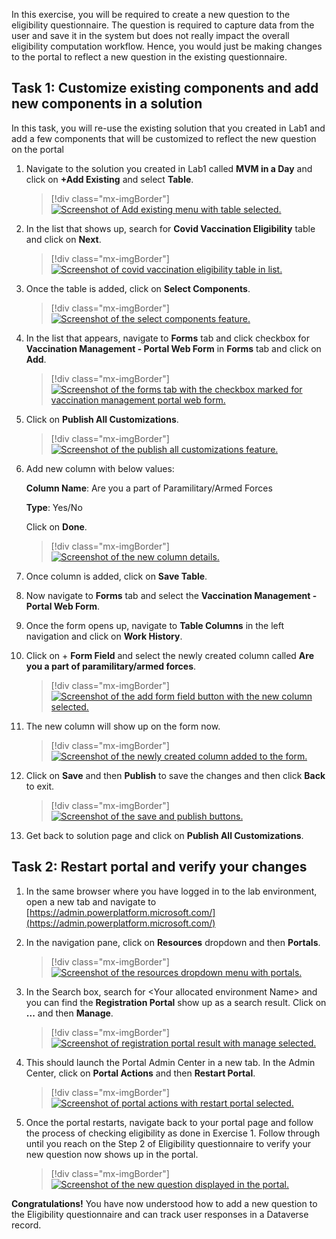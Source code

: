 In this exercise, you will be required to create a new question to the eligibility questionnaire. The question is required to capture data from the user and save it in the system but does not really impact the overall eligibility computation workflow. Hence, you would just be making changes to the portal to reflect a new question in the existing questionnaire.

## Task 1: Customize existing components and add new components in a solution 

In this task, you will re-use the existing solution that you created in Lab1 and add a few components that will be customized to reflect the new question on the portal

1.  Navigate to the solution you created in Lab1 called **MVM in a Day** and click on **+Add Existing** and select **Table**.

	> [!div class="mx-imgBorder"]
	> [![Screenshot of Add existing menu with table selected.](../media/add-table.png)](../media/add-table.png#lightbox)

1.  In the list that shows up, search for **Covid Vaccination Eligibility** table and click on **Next**.

	> [!div class="mx-imgBorder"]
	> [![Screenshot of covid vaccination eligibility table in list.](../media/eligibility-table.png)](../media/eligibility-table.png#lightbox)

1.  Once the table is added, click on **Select Components**.

	> [!div class="mx-imgBorder"]
	> [![Screenshot of the select components feature.](../media/select-components.png)](../media/select-components.png#lightbox)

1.  In the list that appears, navigate to **Forms** tab and click checkbox for **Vaccination Management - Portal Web Form** in **Forms** tab and click on **Add**.

	> [!div class="mx-imgBorder"]
	> [![Screenshot of the forms tab with the checkbox marked for vaccination management portal web form.](../media/checkbox.png)](../media/checkbox.png#lightbox)

1.  Click on **Publish All Customizations**.

	> [!div class="mx-imgBorder"]
	> [![Screenshot of the publish all customizations feature.](../media/publish.png)](../media/publish.png#lightbox)

1.  Add new column with below values:

    **Column Name**: Are you a part of Paramilitary/Armed Forces

    **Type**: Yes/No

    Click on **Done**.

	> [!div class="mx-imgBorder"]
	> [![Screenshot of the new column details.](../media/new-column.png)](../media/new-column.png#lightbox)

1.  Once column is added, click on **Save Table**.

1.  Now navigate to **Forms** tab and select the **Vaccination Management - Portal Web Form**.

1.  Once the form opens up, navigate to **Table Columns** in the left navigation and click on **Work History**.

1. Click on + **Form Field** and select the newly created column called **Are you a part of paramilitary/armed forces**.

	> [!div class="mx-imgBorder"]
	> [![Screenshot of the add form field button with the new column selected.](../media/form-field.png)](../media/form-field.png#lightbox)

1. The new column will show up on the form now.

	> [!div class="mx-imgBorder"]
	> [![Screenshot of the newly created column added to the form.](../media/form-column.png)](../media/form-column.png#lightbox)

1. Click on **Save** and then **Publish** to save the changes and then click **Back** to exit.

	> [!div class="mx-imgBorder"]
	> [![Screenshot of the save and publish buttons.](../media/save-publish.png)](../media/save-publish.png#lightbox)

1. Get back to solution page and click on **Publish All Customizations**.

## Task 2: Restart portal and verify your changes

1.  In the same browser where you have logged in to the lab environment, open a new tab and navigate to [https://admin.powerplatform.microsoft.com/](https://admin.powerplatform.microsoft.com/)

1.  In the navigation pane, click on **Resources** dropdown and then **Portals**.

	> [!div class="mx-imgBorder"]
	> [![Screenshot of the resources dropdown menu with portals.](../media/manage.png)](../media/manage.png#lightbox)

1.  In the Search box, search for \<Your allocated environment Name\> and you can find the **Registration Portal** show up as a search result. Click on **...** and then **Manage**.

	> [!div class="mx-imgBorder"]
	> [![Screenshot of registration portal result with manage selected.](../media/image.png)](../media/image.png#lightbox)

1.  This should launch the Portal Admin Center in a new tab. In the Admin Center, click on **Portal Actions** and then **Restart Portal**.

	> [!div class="mx-imgBorder"]
	> [![Screenshot of portal actions with restart portal selected.](../media/restart.png)](../media/restart.png#lightbox)

1.  Once the portal restarts, navigate back to your portal page and follow the process of checking eligibility as done in Exercise 1. Follow through until you reach on the Step 2 of Eligibility questionnaire to verify your new question now shows up in the portal.

	> [!div class="mx-imgBorder"]
	> [![Screenshot of the new question displayed in the portal.](../media/question-verified.png)](../media/question-verified.png#lightbox)

**Congratulations!** You have now understood how to add a new question to the Eligibility questionnaire and can track user responses in a Dataverse record.
